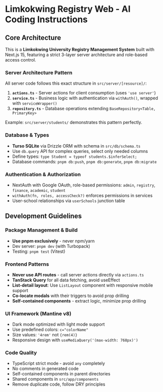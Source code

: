 # Limkokwing Registry Web - AI Coding Instructions

## Core Architecture

This is a **Limkokwing University Registry Management System** built with Next.js 15, featuring a strict 3-layer server architecture and role-based access control.

### Server Architecture Pattern

All server code follows this exact structure in `src/server/[resource]/`:

1. **`actions.ts`** - Server actions for client consumption (uses `'use server'`)
2. **`service.ts`** - Business logic with authentication via `withAuth()`, wrapped with `serviceWrapper()`
3. **`repository.ts`** - Database operations extending `BaseRepository<Table, PrimaryKey>`

Example: `src/server/students/` demonstrates this pattern perfectly.

### Database & Types

- **Turso SQLite** via Drizzle ORM with schema in `src/db/schema.ts`
- Use `db.query` API for complex queries, select only needed columns
- Define types: `type Student = typeof students.$inferSelect;`
- Database commands: `pnpm db:push`, `pnpm db:generate`, `pnpm db:migrate`

### Authentication & Authorization

- NextAuth with Google OAuth, role-based permissions: `admin`, `registry`, `finance`, `academic`, `student`
- `withAuth(fn, roles, accessCheck?)` enforces permissions in services
- User-school relationships via `userSchools` junction table

## Development Guidelines

### Package Management & Build

- **Use pnpm exclusively** - never npm/yarn
- Dev server: `pnpm dev` (with Turbopack)
- Testing: `pnpm test` (Vitest)

### Frontend Patterns

- **Never use API routes** - call server actions directly via `actions.ts`
- **TanStack Query** for all data fetching, avoid useEffect
- **List-detail layout**: Use `ListLayout` component with responsive mobile support
- **Co-locate modals** with their triggers to avoid prop drilling
- **Self-contained components** - extract logic, minimize prop drilling

### UI Framework (Mantine v8)

- Dark mode optimized with light mode support
- Use predefined colors: `c="colorName"`
- Size values: `'4rem'` not `{rem(4)}`
- Responsive design with `useMediaQuery('(max-width: 768px)')`

### Code Quality

- TypeScript strict mode - avoid `any` completely
- No comments in generated code
- Self-contained components in parent directories
- Shared components in `src/app/components`
- Remove duplicate code, follow DRY principles
